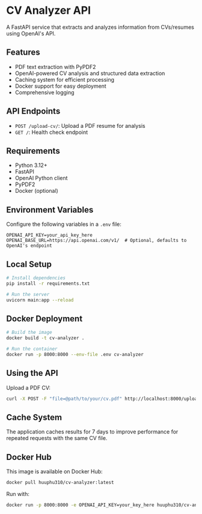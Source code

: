 # CV Analyzer API

A FastAPI service that extracts and analyzes information from CVs/resumes using OpenAI's API.

## Features

- PDF text extraction with PyPDF2
- OpenAI-powered CV analysis and structured data extraction
- Caching system for efficient processing
- Docker support for easy deployment
- Comprehensive logging

## API Endpoints

- `POST /upload-cv/`: Upload a PDF resume for analysis
- `GET /`: Health check endpoint

## Requirements

- Python 3.12+
- FastAPI
- OpenAI Python client
- PyPDF2
- Docker (optional)

## Environment Variables

Configure the following variables in a `.env` file:

```
OPENAI_API_KEY=your_api_key_here
OPENAI_BASE_URL=https://api.openai.com/v1/  # Optional, defaults to OpenAI's endpoint
```

## Local Setup

```bash
# Install dependencies
pip install -r requirements.txt

# Run the server
uvicorn main:app --reload
```

## Docker Deployment

```bash
# Build the image
docker build -t cv-analyzer .

# Run the container
docker run -p 8000:8000 --env-file .env cv-analyzer
```

## Using the API

Upload a PDF CV:

```bash
curl -X POST -F "file=@path/to/your/cv.pdf" http://localhost:8000/upload-cv/
```

## Cache System

The application caches results for 7 days to improve performance for repeated requests with the same CV file.

## Docker Hub

This image is available on Docker Hub:

```bash
docker pull huuphu310/cv-analyzer:latest
```

Run with:

```bash
docker run -p 8000:8000 -e OPENAI_API_KEY=your_key_here huuphu310/cv-analyzer:latest
```